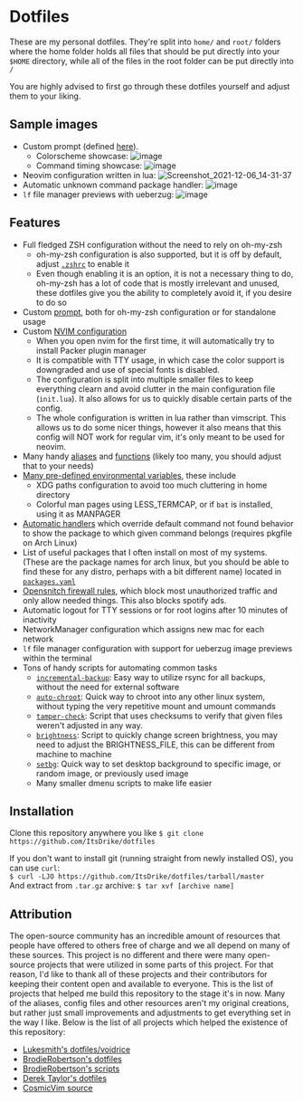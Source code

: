# Dotfiles

These are my personal dotfiles. They're split into `home/` and `root/` folders where the home folder holds all files
that should be put directly into your `$HOME` directory, while all of the files in the root folder can be put directly
into `/`

You are highly advised to first go through these dotfiles yourself and adjust them to your liking.


## Sample images

- Custom prompt (defined [here](home/.config/shell/theme)).
  - Colorscheme showcase: ![image](https://user-images.githubusercontent.com/20902250/117699472-69ab5d80-b1b4-11eb-85a8-2b039bc1599a.png)
  - Command timing showcase: ![image](https://user-images.githubusercontent.com/20902250/129356038-f1373183-ee50-4cc9-a602-a1215b5d1e5f.png)
- Neovim configuration written in lua: ![Screenshot_2021-12-06_14-31-37](https://user-images.githubusercontent.com/20902250/144854879-f35de259-cea1-4415-9a3b-b093fe008836.png)
- Automatic unknown command package handler: ![image](https://user-images.githubusercontent.com/20902250/129359888-629a4f28-64bd-4c90-8e87-de75a9b8997d.png)
- `lf` file manager previews with ueberzug: ![image](https://user-images.githubusercontent.com/20902250/129359042-b0594788-bc14-4294-bba2-8cba8e30cd94.png)

## Features

- Full fledged ZSH configuration without the need to rely on oh-my-zsh
  - oh-my-zsh configuration is also supported, but it is off by default, adjust [`.zshrc`](home/.config/zsh/.zshrc) to
    enable it
  - Even though enabling it is an option, it is not a necessary thing to do, oh-my-zsh has a lot of code that is mostly
    irrelevant and unused, these dotfiles give you the ability to completely avoid it, if you desire to do so
- Custom [prompt](home/.config/shell/theme), both for oh-my-zsh configuration or for standalone usage
- Custom [NVIM configuration](home/.config/nvim)
  - When you open nvim for the first time, it will automatically try to install Packer plugin manager
  - It is compatible with TTY usage, in which case the color support is downgraded and use of special fonts is
    disabled.
  - The configuration is split into multiple smaller files to keep everything clearn and avoid clutter in the main
    configuration file (`init.lua`). It also allows for us to quickly disable certain parts of the config.
  - The whole configuration is written in lua rather than vimscript. This allows us to do some nicer things, however
    it also means that this config will NOT work for regular vim, it's only meant to be used for neovim.
- Many handy [aliases](home/.config/shell/aliases) and [functions](home/.config/shell/functions) (likely too many, you
  should adjust that to your needs)
- [Many pre-defined environmental variables](home/.config/shell/environ), these include
  - XDG paths configuration to avoid too much cluttering in home directory
  - Colorful man pages using LESS_TERMCAP, or if `bat` is installed, using it as MANPAGER
- [Automatic handlers](home/.config/shell/handlers) which override default command not found behavior to show the
  package to which given command belongs (requires pkgfile on Arch Linux)
- List of useful packages that I often install on most of my systems. (These are the package names for arch linux, but
  you should be able to find these for any distro, perhaps with a bit different name) located in
  [`packages.yaml`](packages.yaml)
- [Opensnitch firewall rules](root/etc/opensnitchd/rules), which block most unauthorized traffic and only allow needed
  things. This also blocks spotify ads.
- Automatic logout for TTY sessions or for root logins after 10 minutes of inactivity
- NetworkManager configuration which assigns new mac for each network
- `lf` file manager configuration with support for ueberzug image previews within the terminal
- Tons of handy scripts for automating common tasks
  - [`incremental-backup`](root/usr/local/bin/incremental-backup): Easy way to utilize rsync for all backups, without
    the need for external software
  - [`auto-chroot`](root/usr/local/bin/auto-chroot): Quick way to chroot into any other linux system, without typing
    the very repetitive mount and umount commands
  - [`tamper-check`](root/usr/local/bin/tamper-check): Script that uses checksums to verify that given files weren't
    adjusted in any way.
  - [`brightness`](home/.local/bin/scripts/brightness): Script to quickly change screen brightness, you may need to
    adjust the BRIGHTNESS_FILE, this can be different from machine to machine
  - [`setbg`](home/.local/bin/scripts/setbg): Quick way to set desktop background to specific image, or random image,
    or previously used image
  - Many smaller dmenu scripts to make life easier



## Installation
Clone this repository anywhere you like
`$ git clone https://github.com/ItsDrike/dotfiles`

If you don't want to install git (running straight from newly installed OS), you can use `curl`: <br>
`$ curl -LJO https://github.com/ItsDrike/dotfiles/tarball/master` <br>
And extract from `.tar.gz` archive:
`$ tar xvf [archive name]`

## Attribution

The open-source community has an incredible amount of resources that people have offered to others free of charge and
we all depend on many of these sources. This project is no different and there were many open-source projects that were
utilized in some parts of this project. For that reason, I'd like to thank all of these projects and their
contributors for keeping their content open and available to everyone. This is the list of projects that helped me
build this repository to the stage it's in now. Many of the aliases, config files and other resources aren't my
original creations, but rather just small improvements and adjustments to get everything set in the way I like. Below
is the list of all projects which helped the existence of this repository:
- [Lukesmith's dotfiles/voidrice](https://github.com/LukeSmithxyz/voidrice)
- [BrodieRobertson's dotfiles](https://github.com/BrodieRobertson/dotfiles)
- [BrodieRobertson's scripts](https://github.com/BrodieRobertson/scripts)
- [Derek Taylor's dotfiles](https://gitlab.com/dwt1/dotfiles)
- [CosmicVim source](https://github.com/CosmicNvim/CosmicNvim)


